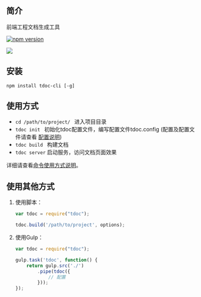 ## 简介

前端工程文档生成工具

[![npm version](https://badge.fury.io/js/tdoc-cli.svg)](http://badge.fury.io/js/tdoc-cli)

![](https://nodei.co/npm/tdoc-cli.png?downloads=true&downloadRank=true&stars=true)

## 安装

```
npm install tdoc-cli [-g]
```

## 使用方式

- ```cd /path/to/project/ ```  进入项目目录
- ```tdoc init ```  初始化tdoc配置文件，编写配置文件tdoc.config (配置及配置文件请查看 [配置说明](./config.md))
- ```tdoc build ```  构建文档
- ```tdoc server``` 启动服务，访问文档页面效果

详细请查看[命令使用方式说明](./usage.md)。

## 使用其他方式

1. 使用脚本：

   ```javascript
   var tdoc = require("tdoc");

   tdoc.build('/path/to/project', options);
   ```

2. 使用Gulp：

   ```javascript
   var tdoc = require("tdoc");

   gulp.task('tdoc', function() {
       return gulp.src('./')
           .pipe(tdoc({
               // 配置
           }));
   });
   ```
